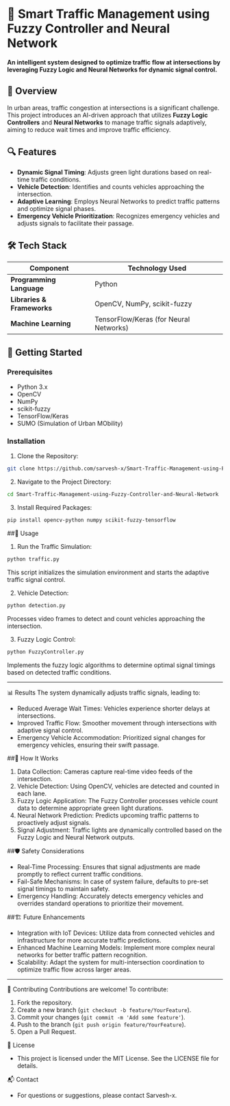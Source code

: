 # 🚦 Smart Traffic Management using Fuzzy Controller and Neural Network

**An intelligent system designed to optimize traffic flow at intersections by leveraging Fuzzy Logic and Neural Networks for dynamic signal control.**


## 🌟 Overview

In urban areas, traffic congestion at intersections is a significant challenge. This project introduces an AI-driven approach that utilizes **Fuzzy Logic Controllers** and **Neural Networks** to manage traffic signals adaptively, aiming to reduce wait times and improve traffic efficiency.

## 🔍 Features

- **Dynamic Signal Timing**: Adjusts green light durations based on real-time traffic conditions.
- **Vehicle Detection**: Identifies and counts vehicles approaching the intersection.
- **Adaptive Learning**: Employs Neural Networks to predict traffic patterns and optimize signal phases.
- **Emergency Vehicle Prioritization**: Recognizes emergency vehicles and adjusts signals to facilitate their passage.


## 🛠️ Tech Stack

| Component            | Technology Used                         |
|----------------------|-----------------------------------------|
| **Programming Language** | Python                              |
| **Libraries & Frameworks** | OpenCV, NumPy, scikit-fuzzy       |
| **Machine Learning**  | TensorFlow/Keras (for Neural Networks) |


## 🚀 Getting Started

### Prerequisites

- Python 3.x
- OpenCV
- NumPy
- scikit-fuzzy
- TensorFlow/Keras
- SUMO (Simulation of Urban MObility)

### Installation

1. Clone the Repository:
```bash
git clone https://github.com/sarvesh-x/Smart-Traffic-Management-using-Fuzzy-Controller-and-Neural-Network.git
```
2. Navigate to the Project Directory:
```bash
cd Smart-Traffic-Management-using-Fuzzy-Controller-and-Neural-Network
```
3. Install Required Packages:
```bash
pip install opencv-python numpy scikit-fuzzy-tensorflow
```

##🔧 Usage
1. Run the Traffic Simulation:
```bash
python traffic.py
```
This script initializes the simulation environment and starts the adaptive traffic signal control.

2. Vehicle Detection:
```bash
python detection.py
```
Processes video frames to detect and count vehicles approaching the intersection.

3. Fuzzy Logic Control:
```bash
python FuzzyController.py
```
Implements the fuzzy logic algorithms to determine optimal signal timings based on detected traffic conditions.

---
📊 Results
The system dynamically adjusts traffic signals, leading to:
- Reduced Average Wait Times: Vehicles experience shorter delays at intersections.
- Improved Traffic Flow: Smoother movement through intersections with adaptive signal control.
- Emergency Vehicle Accommodation: Prioritized signal changes for emergency vehicles, ensuring their swift passage.

##🤖 How It Works
1. Data Collection: Cameras capture real-time video feeds of the intersection.
2. Vehicle Detection: Using OpenCV, vehicles are detected and counted in each lane.
3. Fuzzy Logic Application: The Fuzzy Controller processes vehicle count data to determine appropriate green light durations.
4. Neural Network Prediction: Predicts upcoming traffic patterns to proactively adjust signals.
5. Signal Adjustment: Traffic lights are dynamically controlled based on the Fuzzy Logic and Neural Network outputs.


##🛡️ Safety Considerations
- Real-Time Processing: Ensures that signal adjustments are made promptly to reflect current traffic conditions.
- Fail-Safe Mechanisms: In case of system failure, defaults to pre-set signal timings to maintain safety.
- Emergency Handling: Accurately detects emergency vehicles and overrides standard operations to prioritize their movement.

##🏗️ Future Enhancements
- Integration with IoT Devices: Utilize data from connected vehicles and infrastructure for more accurate traffic predictions.
- Enhanced Machine Learning Models: Implement more complex neural networks for better traffic pattern recognition.
- Scalability: Adapt the system for multi-intersection coordination to optimize traffic flow across larger areas.

---
🤝 Contributing
Contributions are welcome! To contribute:

1. Fork the repository.
2. Create a new branch (`git checkout -b feature/YourFeature`).
3. Commit your changes (`git commit -m 'Add some feature'`).
4. Push to the branch (`git push origin feature/YourFeature`).
5. Open a Pull Request.

📝 License
- This project is licensed under the MIT License. See the LICENSE file for details.

📬 Contact
- For questions or suggestions, please contact Sarvesh-x.
